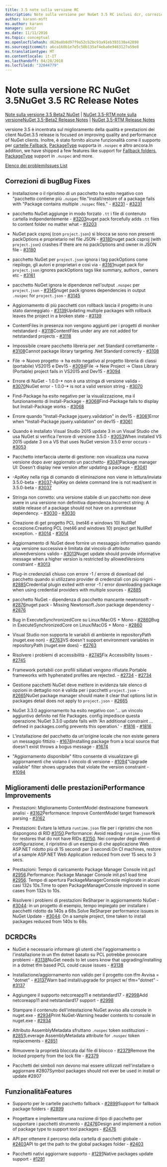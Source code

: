 ```yaml
---
title: 3.5 note sulla versione RC
description: Note sulla versione per NuGet 3.5 RC inclusi dcr, correzioni di bug, le funzionalità aggiunte e problemi noti.
author: karann-msft
ms.author: karann
manager: unnir
ms.date: 11/11/2016
ms.topic: conceptual
ms.openlocfilehash: d620a8b8d97f9a52cb2bc93a91eb393130a42898
ms.sourcegitcommit: a6ca160b1e7e5c58b135af4eba0e9463127a59e8
ms.translationtype: MT
ms.contentlocale: it-IT
ms.lasthandoff: 04/28/2018
ms.locfileid: "32044779"
---
```

# <a name="nuget-35-rc-release-notes"></a><span data-ttu-id="1cc8b-103">Note sulla versione RC NuGet 3.5</span><span class="sxs-lookup"><span data-stu-id="1cc8b-103">NuGet 3.5 RC Release Notes</span></span>

<span data-ttu-id="1cc8b-104">[Note sulla versione 3.5 Beta2 NuGet](../release-notes/nuget-3.5-Beta2.md) | [NuGet 3.5-RTM note sulla versione](../release-notes/nuget-3.5-RTM.md)</span><span class="sxs-lookup"><span data-stu-id="1cc8b-104">[NuGet 3.5-Beta2 Release Notes](../release-notes/nuget-3.5-Beta2.md) | [NuGet 3.5-RTM Release Notes](../release-notes/nuget-3.5-RTM.md)</span></span>

<span data-ttu-id="1cc8b-105">versione 3.5 è incentrata sul miglioramento della qualità e prestazioni dei client NuGet.</span><span class="sxs-lookup"><span data-stu-id="1cc8b-105">3.5 release is focused on improving quality and performance of NuGet clients.</span></span> <span data-ttu-id="1cc8b-106">Inoltre, è stato fornito alcune funzionalità come il supporto per [cartelle Fallback](https://github.com/NuGet/Home/issues/2899), [PackageType](https://github.com/NuGet/Home/issues/2476) supporta in `.nuspec` e altro ancora.</span><span class="sxs-lookup"><span data-stu-id="1cc8b-106">In addition, we have shipped a few features like support for [Fallback folders](https://github.com/NuGet/Home/issues/2899), [PackageType](https://github.com/NuGet/Home/issues/2476) support in `.nuspec` and more.</span></span>

[<span data-ttu-id="1cc8b-107">Elenco dei problemi</span><span class="sxs-lookup"><span data-stu-id="1cc8b-107">Issues List</span></span>](https://github.com/NuGet/Home/issues?q=is%3Aissue+is%3Aclosed+milestone%3A%223.5%20RC")

## <a name="bug-fixes"></a><span data-ttu-id="1cc8b-108">Correzioni di bug</span><span class="sxs-lookup"><span data-stu-id="1cc8b-108">Bug Fixes</span></span>

* <span data-ttu-id="1cc8b-109">Installazione o il ripristino di un pacchetto ha esito negativo con "pacchetto contiene più `.nuspec` file."</span><span class="sxs-lookup"><span data-stu-id="1cc8b-109">Install/restore of a package fails with "Package contains multiple `.nuspec` files."</span></span><span data-ttu-id="1cc8b-110"> - [#3231](https://github.com/NuGet/Home/issues/3231)</span><span class="sxs-lookup"><span data-stu-id="1cc8b-110"> - [#3231](https://github.com/NuGet/Home/issues/3231)</span></span>

* <span data-ttu-id="1cc8b-111">pacchetto NuGet aggiunge in modo forzato `.tt` i file di contenuto cartella indipendentemente - [#3203](https://github.com/NuGet/Home/issues/3203)</span><span class="sxs-lookup"><span data-stu-id="1cc8b-111">nuget pack forcefully adds `.tt` files to content folder no matter what - [#3203](https://github.com/NuGet/Home/issues/3203)</span></span>

* <span data-ttu-id="1cc8b-112">NuGet pack csproj (con `project.json`) si blocca se sono non presenti packOptions e proprietario nel file JSON - [#3180](https://github.com/NuGet/Home/issues/3180)</span><span class="sxs-lookup"><span data-stu-id="1cc8b-112">nuget pack csproj (with `project.json`) crashes if there are no packOptions and owner in JSON file - [#3180](https://github.com/NuGet/Home/issues/3180)</span></span>

* <span data-ttu-id="1cc8b-113">pacchetto NuGet per `project.json` ignora i tag packOptions come riepilogo, gli autori e proprietari e così via - [#3161](https://github.com/NuGet/Home/issues/3161)</span><span class="sxs-lookup"><span data-stu-id="1cc8b-113">nuget pack for `project.json` ignores packOptions tags like summary, authors , owners etc - [#3161](https://github.com/NuGet/Home/issues/3161)</span></span>

* <span data-ttu-id="1cc8b-114">pacchetto NuGet ignora le dipendenze nell'output `.nuspec` per `project.json`  -  [#3145](https://github.com/NuGet/Home/issues/3145)</span><span class="sxs-lookup"><span data-stu-id="1cc8b-114">nuget pack ignores dependencies in output `.nuspec` for `project.json` - [#3145](https://github.com/NuGet/Home/issues/3145)</span></span>

* <span data-ttu-id="1cc8b-115">Aggiornamento di più pacchetti con rollback lascia il progetto in uno stato danneggiato - [#3139](https://github.com/NuGet/Home/issues/3139)</span><span class="sxs-lookup"><span data-stu-id="1cc8b-115">Updating multiple packages with rollback leaves the project in a broken state - [#3139](https://github.com/NuGet/Home/issues/3139)</span></span>

* <span data-ttu-id="1cc8b-116">ContentFiles in presenza non vengono aggiunti per i progetti di moniker netstandard - [#3118](https://github.com/NuGet/Home/issues/3118)</span><span class="sxs-lookup"><span data-stu-id="1cc8b-116">ContentFiles under any are not added for netstandard projects - [#3118](https://github.com/NuGet/Home/issues/3118)</span></span>

* <span data-ttu-id="1cc8b-117">Impossibile creare pacchetto libreria per .net Standard correttamente - [#3108](https://github.com/NuGet/Home/issues/3108)</span><span class="sxs-lookup"><span data-stu-id="1cc8b-117">Cannot package library targeting .Net Standard correctly - [#3108](https://github.com/NuGet/Home/issues/3108)</span></span>

* <span data-ttu-id="1cc8b-118">File -> Nuovo progetto -> ha esito negativo al progetto libreria di classi (portabile) VS2015 e Dev15 - [#3094](https://github.com/NuGet/Home/issues/3094)</span><span class="sxs-lookup"><span data-stu-id="1cc8b-118">File -> New Project -> Class Library (Portable) project fails in VS2015 and Dev15 - [#3094](https://github.com/NuGet/Home/issues/3094)</span></span>

* <span data-ttu-id="1cc8b-119">Errore di NuGet - 1.0.0-\* non è una stringa di versione valida - [#3070](https://github.com/NuGet/Home/issues/3070)</span><span class="sxs-lookup"><span data-stu-id="1cc8b-119">NuGet error - 1.0.0-\* is not a valid version string - [#3070](https://github.com/NuGet/Home/issues/3070)</span></span>

* <span data-ttu-id="1cc8b-120">Find-Package ha esito negativo per la visualizzazione, ma il funzionamento di Install-Package - [#3068](https://github.com/NuGet/Home/issues/3068)</span><span class="sxs-lookup"><span data-stu-id="1cc8b-120">Find-Package fails to display but Install-Package works - [#3068](https://github.com/NuGet/Home/issues/3068)</span></span>

* <span data-ttu-id="1cc8b-121">Errore quando "Install-Package jquery.validation" in dev15 - [#3061](https://github.com/NuGet/Home/issues/3061)</span><span class="sxs-lookup"><span data-stu-id="1cc8b-121">Error when "Install-Package jquery.validation" on dev15 - [#3061](https://github.com/NuGet/Home/issues/3061)</span></span>

* <span data-ttu-id="1cc8b-122">Quando è installato Visual Studio 2015 update 3 in un Visual Studio che usa NuGet si verifica l'errore di versione 3.5.0 - [#3053](https://github.com/NuGet/Home/issues/3053)</span><span class="sxs-lookup"><span data-stu-id="1cc8b-122">When installed VS 2015 update 3 on a VS that uses NuGet version 3.5.0 error occurs - [#3053](https://github.com/NuGet/Home/issues/3053)</span></span>

* <span data-ttu-id="1cc8b-123">Pacchetto interfaccia utente di gestione: non visualizza una nuova versione dopo aver aggiornato un pacchetto- [#3041](https://github.com/NuGet/Home/issues/3041)</span><span class="sxs-lookup"><span data-stu-id="1cc8b-123">Package manager UI: Doesn't display new version after updating a package - [#3041](https://github.com/NuGet/Home/issues/3041)</span></span>

* <span data-ttu-id="1cc8b-124">-ApiKey nella riga di comando di eliminazione non viene in lettura/inviata 3.5.0-beta - [#3037](https://github.com/NuGet/Home/issues/3037)</span><span class="sxs-lookup"><span data-stu-id="1cc8b-124">-ApiKey on delete command line is not read/sent in 3.5.0-beta - [#3037](https://github.com/NuGet/Home/issues/3037)</span></span>

* <span data-ttu-id="1cc8b-125">Stringa non corretto: una versione stabile di un pacchetto non deve avere in una versione non definitiva dipendenza.</span><span class="sxs-lookup"><span data-stu-id="1cc8b-125">Incorrect string: A stable release of a package should not have on a prerelease dependency.</span></span><span data-ttu-id="1cc8b-126"> - [#3030](https://github.com/NuGet/Home/issues/3030)</span><span class="sxs-lookup"><span data-stu-id="1cc8b-126"> - [#3030](https://github.com/NuGet/Home/issues/3030)</span></span>

* <span data-ttu-id="1cc8b-127">Creazione di get progetto PCL (net46 e windows 10) NullRef eccezione.</span><span class="sxs-lookup"><span data-stu-id="1cc8b-127">Creating PCL (net46 and windows 10) project get NullRef exception.</span></span><span data-ttu-id="1cc8b-128"> - [#3014](https://github.com/NuGet/Home/issues/3014)</span><span class="sxs-lookup"><span data-stu-id="1cc8b-128"> - [#3014](https://github.com/NuGet/Home/issues/3014)</span></span>

* <span data-ttu-id="1cc8b-129">Aggiornamento di NuGet deve fornire un messaggio informativo quando una versione successiva è limitata dal vincolo di attributo allowedversions valido - [#3013](https://github.com/NuGet/Home/issues/3013)</span><span class="sxs-lookup"><span data-stu-id="1cc8b-129">Nuget update should provide informative message when a higher version is restricted by allowedVersions constraint - [#3013](https://github.com/NuGet/Home/issues/3013)</span></span>

* <span data-ttu-id="1cc8b-130">Plug-in credenziali chiuso con errore -1 / errore di download del pacchetto quando si utilizzano provider di credenziali con più origini - [#2885](https://github.com/NuGet/Home/issues/2885)</span><span class="sxs-lookup"><span data-stu-id="1cc8b-130">Credential plugin exited with error -1 / error downloading package when using credential providers with multiple sources - [#2885](https://github.com/NuGet/Home/issues/2885)</span></span>

* <span data-ttu-id="1cc8b-131">pacchetto NuGet - dipendenza di pacchetto mancante newtonsoft - [#2876](https://github.com/NuGet/Home/issues/2876)</span><span class="sxs-lookup"><span data-stu-id="1cc8b-131">nuget pack - Missing Newtonsoft.Json package dependency - [#2876](https://github.com/NuGet/Home/issues/2876)</span></span>

* <span data-ttu-id="1cc8b-132">Bug in ExecuteSynchronizedCore su Linux/MacOS + Mono - [#2860](https://github.com/NuGet/Home/issues/2860)</span><span class="sxs-lookup"><span data-stu-id="1cc8b-132">Bug in ExecuteSynchronizedCore on Linux/MacOS + Mono - [#2860](https://github.com/NuGet/Home/issues/2860)</span></span>

* <span data-ttu-id="1cc8b-133">Visual Studio non supporta le variabili di ambiente in repositoryPath (nuget.exe non) - [#2763](https://github.com/NuGet/Home/issues/2763)</span><span class="sxs-lookup"><span data-stu-id="1cc8b-133">VS doesn't support environment variables in repositoryPath (nuget.exe does) - [#2763](https://github.com/NuGet/Home/issues/2763)</span></span>

* <span data-ttu-id="1cc8b-134">Risolvere i problemi di accessibilità - [#2745](https://github.com/NuGet/Home/issues/2745)</span><span class="sxs-lookup"><span data-stu-id="1cc8b-134">Fix Accessibility Issues - [#2745](https://github.com/NuGet/Home/issues/2745)</span></span>

* <span data-ttu-id="1cc8b-135">Framework portabili con profili sillabati vengono rifiutate.</span><span class="sxs-lookup"><span data-stu-id="1cc8b-135">Portable frameworks with hyphenated profiles are rejected.</span></span><span data-ttu-id="1cc8b-136"> - [#2734](https://github.com/NuGet/Home/issues/2734)</span><span class="sxs-lookup"><span data-stu-id="1cc8b-136"> - [#2734](https://github.com/NuGet/Home/issues/2734)</span></span>

* <span data-ttu-id="1cc8b-137">Gestione pacchetti NuGet deve mettere in evidenza tale elenco di opzioni in dettaglio non è valida per i pacchetti `project.json`  -  [#2665](https://github.com/NuGet/Home/issues/2665)</span><span class="sxs-lookup"><span data-stu-id="1cc8b-137">NuGet package manager should make it clear that options list in packages detail does not apply to `project.json` - [#2665](https://github.com/NuGet/Home/issues/2665)</span></span>

* <span data-ttu-id="1cc8b-138">NuGet 3.3.0 aggiornamento ha esito negativo con '... un vincolo aggiuntivo definito nel file Packages. config impedisce questa operazione.'</span><span class="sxs-lookup"><span data-stu-id="1cc8b-138">NuGet 3.3.0 update fails with 'An additional constraint ... defined in packages.config prevents this operation.'</span></span><span data-ttu-id="1cc8b-139"> - [#1816](https://github.com/NuGet/Home/issues/1816)</span><span class="sxs-lookup"><span data-stu-id="1cc8b-139"> - [#1816](https://github.com/NuGet/Home/issues/1816)</span></span>

* <span data-ttu-id="1cc8b-140">L'installazione del pacchetto da un'origine locale che non esiste genera un messaggio fittizio - [#1674](https://github.com/NuGet/Home/issues/1674)</span><span class="sxs-lookup"><span data-stu-id="1cc8b-140">Installing package from a local source that doesn't exist throws a bogus message - [#1674](https://github.com/NuGet/Home/issues/1674)</span></span>

* <span data-ttu-id="1cc8b-141">"Aggiornamento disponibile" filtro consente di visualizzare gli aggiornamenti che violano il vincolo di versione - [#1094](https://github.com/NuGet/Home/issues/1094)</span><span class="sxs-lookup"><span data-stu-id="1cc8b-141">"Upgrade vailable" filter shows upgrades that violate the version constraint - [#1094](https://github.com/NuGet/Home/issues/1094)</span></span>

## <a name="performance-improvements"></a><span data-ttu-id="1cc8b-142">Miglioramenti delle prestazioni</span><span class="sxs-lookup"><span data-stu-id="1cc8b-142">Performance Improvements</span></span>

* <span data-ttu-id="1cc8b-143">Prestazioni: Miglioramento ContentModel destinazione framework analisi - [#3162](https://github.com/NuGet/Home/issues/3162)</span><span class="sxs-lookup"><span data-stu-id="1cc8b-143">Performance: Improve ContentModel target framework parsing - [#3162](https://github.com/NuGet/Home/issues/3162)</span></span>

* <span data-ttu-id="1cc8b-144">Prestazioni: Evitare la lettura `runtime.json` file per i ripristini che non dispongono di RID [#3150](https://github.com/NuGet/Home/issues/3150).</span><span class="sxs-lookup"><span data-stu-id="1cc8b-144">Performance: Avoid reading `runtime.json` files for restores that do not have RIDs [#3150](https://github.com/NuGet/Home/issues/3150).</span></span> <span data-ttu-id="1cc8b-145">Nei computer degli elementi di configurazione, il ripristino di un esempio di che applicazione Web ASP.NET ridotto più di 15 secondi per 3 secondi.</span><span class="sxs-lookup"><span data-stu-id="1cc8b-145">On CI machines, restore of a sample ASP.NET Web Application reduced from over 15 secs to 3 secs.</span></span>

* <span data-ttu-id="1cc8b-146">Prestazioni: Tempo di caricamento Package Manager Console init.ps1 [#2956](https://github.com/NuGet/Home/issues/2956).</span><span class="sxs-lookup"><span data-stu-id="1cc8b-146">Performance: Package Manager Console init.ps1 load time [#2956](https://github.com/NuGet/Home/issues/2956).</span></span> <span data-ttu-id="1cc8b-147">Tempo di apertura PackageManagerConsole migliorate in alcuni casi 132s 10s.</span><span class="sxs-lookup"><span data-stu-id="1cc8b-147">Time to open PackageManagerConsole improved in some cases from 132s to 10s.</span></span>

* <span data-ttu-id="1cc8b-148">Risolvere i problemi di prestazioni ReSharper in aggiornamento NuGet - [#3044](https://github.com/NuGet/Home/issues/3044): in un progetto di esempio, tempo impiegato per installare i pacchetti ridotto da 140s a 68s.</span><span class="sxs-lookup"><span data-stu-id="1cc8b-148">Solve ReSharper performance issues in NuGet Update - [#3044](https://github.com/NuGet/Home/issues/3044): On a sample project, time taken to install packages reduced from 140s to 68s.</span></span>

## <a name="dcrs"></a><span data-ttu-id="1cc8b-149">DCR</span><span class="sxs-lookup"><span data-stu-id="1cc8b-149">DCRs</span></span>

* <span data-ttu-id="1cc8b-150">NuGet è necessario informare gli utenti che l'aggiornamento o l'installazione in un tfm dotnet basato su PCL potrebbe provocare problemi - [#3138](https://github.com/NuGet/Home/issues/3138)</span><span class="sxs-lookup"><span data-stu-id="1cc8b-150">NuGet needs to let users know that upgrading/installing in a dotnet tfm based PCL could cause issues - [#3138](https://github.com/NuGet/Home/issues/3138)</span></span>

* <span data-ttu-id="1cc8b-151">Installazione/aggiornamento non valido per il progetto con tfm Avvisa = "dotnet" - [#3137](https://github.com/NuGet/Home/issues/3137)</span><span class="sxs-lookup"><span data-stu-id="1cc8b-151">Warn bad install/upgrade for project w/ tfm="dotnet" - [#3137](https://github.com/NuGet/Home/issues/3137)</span></span>

* <span data-ttu-id="1cc8b-152">Aggiungere il supporto netcoreapp11 e netstandard17 - [#2998](https://github.com/NuGet/Home/issues/2998)</span><span class="sxs-lookup"><span data-stu-id="1cc8b-152">Add netcoreapp11 and netstandard17 support - [#2998](https://github.com/NuGet/Home/issues/2998)</span></span>

* <span data-ttu-id="1cc8b-153">Stampare il contenuto dell'intestazione NuGet avviso alla console in nuget.exe - [#2934](https://github.com/NuGet/Home/issues/2934)</span><span class="sxs-lookup"><span data-stu-id="1cc8b-153">Print NuGet-Warning header contents to console in nuget.exe - [#2934](https://github.com/NuGet/Home/issues/2934)</span></span>

* <span data-ttu-id="1cc8b-154">Attributo AssemblyMetadata sfruttano `.nuspec` token sostituzioni - [#2851](https://github.com/NuGet/Home/issues/2851)</span><span class="sxs-lookup"><span data-stu-id="1cc8b-154">Leverage AssemblyMetadata attribute for `.nuspec` token replacements - [#2851](https://github.com/NuGet/Home/issues/2851)</span></span>

* <span data-ttu-id="1cc8b-155">Rimuovere la proprietà bloccata dal file di blocco - [#2379](https://github.com/NuGet/Home/issues/2379)</span><span class="sxs-lookup"><span data-stu-id="1cc8b-155">Remove the locked property from the lock file - [#2379](https://github.com/NuGet/Home/issues/2379)</span></span>

* <span data-ttu-id="1cc8b-156">Pacchetti dei simboli non devono mai essere utilizzati nell'installare o aggiornare #2807</span><span class="sxs-lookup"><span data-stu-id="1cc8b-156">Symbol packages should not ever be used in install or update #2807</span></span>

## <a name="features"></a><span data-ttu-id="1cc8b-157">Funzionalità</span><span class="sxs-lookup"><span data-stu-id="1cc8b-157">Features</span></span>

* <span data-ttu-id="1cc8b-158">Supporto per le cartelle pacchetto fallback - [#2899](https://github.com/NuGet/Home/issues/2899)</span><span class="sxs-lookup"><span data-stu-id="1cc8b-158">Support for fallback package folders - [#2899](https://github.com/NuGet/Home/issues/2899)</span></span>

* <span data-ttu-id="1cc8b-159">Progettare e implementare una nozione di tipo di pacchetto per supportare i pacchetti strumento - [#2476](https://github.com/NuGet/Home/issues/2476)</span><span class="sxs-lookup"><span data-stu-id="1cc8b-159">Design and implement a notion of package type to support tool packages - [#2476](https://github.com/NuGet/Home/issues/2476)</span></span>

* <span data-ttu-id="1cc8b-160">API per ottenere il percorso della cartella di pacchetti globale - [#2403](https://github.com/NuGet/Home/issues/2403)</span><span class="sxs-lookup"><span data-stu-id="1cc8b-160">API to get the path to the global packages folder - [#2403](https://github.com/NuGet/Home/issues/2403)</span></span>

* <span data-ttu-id="1cc8b-161">Pacchetti nativi aggiornare supporto - [#1291](https://github.com/NuGet/Home/issues/1291)</span><span class="sxs-lookup"><span data-stu-id="1cc8b-161">Native packages update support - [#1291](https://github.com/NuGet/Home/issues/1291)</span></span>
